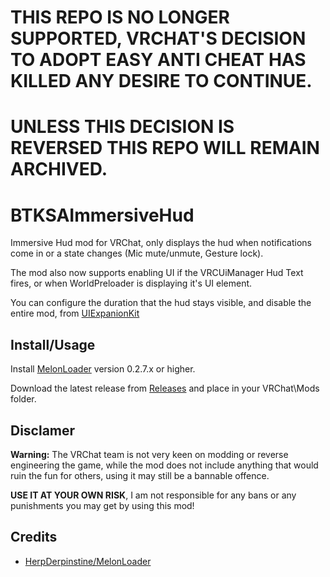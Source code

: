 # THIS REPO IS NO LONGER SUPPORTED, VRCHAT'S DECISION TO ADOPT EASY ANTI CHEAT HAS KILLED ANY DESIRE TO CONTINUE.
# UNLESS THIS DECISION IS REVERSED THIS REPO WILL REMAIN ARCHIVED.

# BTKSAImmersiveHud
Immersive Hud mod for VRChat, only displays the hud when notifications come in or a state changes (Mic mute/unmute, Gesture lock).

The mod also now supports enabling UI if the VRCUiManager Hud Text fires, or when WorldPreloader is displaying it's UI element.

You can configure the duration that the hud stays visible, and disable the entire mod, from [UIExpanionKit](https://github.com/knah/VRCMods)

## Install/Usage
Install [MelonLoader](https://github.com/HerpDerpinstine/MelonLoader) version 0.2.7.x or higher.

Download the latest release from [Releases](https://github.com/ddakebono/BTKSAGestureMod/releases) and place in your VRChat\Mods folder.

## Disclamer
**Warning:** The VRChat team is not very keen on modding or reverse engineering the game, while the mod does not include anything that would ruin the fun for others, using it may still be a bannable offence.

**USE IT AT YOUR OWN RISK**, I am not responsible for any bans or any punishments you may get by using this mod!

## Credits
* [HerpDerpinstine/MelonLoader](https://github.com/HerpDerpinstine/MelonLoader)
